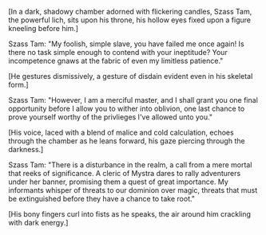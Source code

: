 [In a dark, shadowy chamber adorned with flickering candles, Szass Tam, the powerful lich, sits upon his throne, his hollow eyes fixed upon a figure kneeling before him.]

Szass Tam: "My foolish, simple slave, you have failed me once again! Is there no task simple enough to contend with your ineptitude? Your incompetence gnaws at the fabric of even my limitless patience."

[He gestures dismissively, a gesture of disdain evident even in his skeletal form.]

Szass Tam: "However, I am a merciful master, and I shall grant you one final opportunity before I allow you to wither into oblivion, one last chance to prove yourself worthy of the privlieges I've allowed unto you."

[His voice, laced with a blend of malice and cold calculation, echoes through the chamber as he leans forward, his gaze piercing through the darkness.]

Szass Tam: "There is a disturbance in the realm, a call from a mere mortal that reeks of significance. A cleric of Mystra dares to rally adventurers under her banner, promising them a quest of great importance. My informants whisper of threats to our dominion over magic, threats that must be extinguished before they have a chance to take root."

[His bony fingers curl into fists as he speaks, the air around him crackling with dark energy.]
